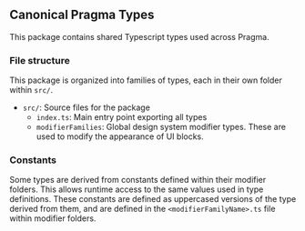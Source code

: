## Canonical Pragma Types

This package contains shared Typescript types used across Pragma.

### File structure

This package is organized into families of types, each in their own folder within `src/`. 

- `src/`: Source files for the package
  - `index.ts`: Main entry point exporting all types
  - `modifierFamilies`: Global design system modifier types. These are used to modify the appearance of UI blocks.

### Constants

Some types are derived from constants defined within their modifier folders. This allows runtime access to the same values used in type definitions.
These constants are defined as uppercased versions of the type derived from them, and are defined in the `<modifierFamilyName>.ts` file within modifier folders.
